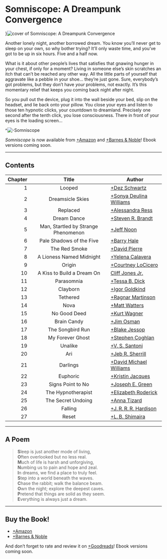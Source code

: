 # Somniscope: A Dreampunk Convergence

}![cover of Somniscope: A Dreampunk Convergence](covers/somniscope)

Another lonely night, another borrowed dream. You know you’ll never get to sleep on your own, so why bother trying? It’ll only waste time, and you’ve got to be up in six hours. Five and a half now.

What is it about other people’s lives that satisfies that gnawing hunger in your chest, if only for a moment? Living in someone else’s skin scratches an itch that can’t be reached any other way. All the little parts of yourself that aggravate like a pebble in your shoe… they’re just gone. Sure, everybody’s got problems, but they don’t have *your* problems, not exactly. It’s this momentary relief that keeps you coming back night after night.

So you pull out the device, plug it into the wall beside your bed, slip on the headset, and lie back onto your pillow. You close your eyes and listen to those ten hypnotic clicks, your countdown to dreamland. Precisely one second after the tenth click, you lose consciousness. There in front of your eyes is the loading screen…

^![-Somniscope](somniscope-title-hard)

*Somniscope* is now available from [+Amazon](https://www.amazon.com/dp/B0CTH2PW42/) and [+Barnes &amp; Noble](https://www.barnesandnoble.com/w/somniscope-cliff-jones-jr/1144751925)!  Ebook versions coming soon.

---

## Contents

Chapter | Title                                | Author
--:     | :-:                                  | ---
1       | Looped                               | [+Dez Schwartz](https://www.dezschwartz.com/)
2       | Dreamsicle Skies                     | [+Sonya Deulina Williams](https://www.sonyadwilliams.com/)
3       | Replaced                             | [+Alessandra Ress](https://fragmentansichten.com/)
4       | Dream Dance                          | [+Steven R. Brandt](https://stevenrbrandt.com/)
5       | Man, Startled by Strange Phenomenon  | [+Jeff Noon](http://jeffnoon.weebly.com/)
6       | Pale Shadows of the Five             | [+Barry Hale](https://www.amazon.com/stores/Barry-Hale/author/B00Q6CAKX8)
7       | The Red Smoke                        | [+David Pierre](https://david-pierre.com/)
8       | A Lioness Named Midnight             | [+Yelena Calavera](https://www.yelenacalavera.co/)
9       | Origin                               | [+Courtney LoCicero](https://www.wattpad.com/user/CocoNichole)
10      | A Kiss to Build a Dream On           | [Cliff Jones Jr.](/writing)
11      | Parasomnia                           | [+Tessa B. Dick](https://www.amazon.com/stores/Tessa-B.-Dick/author/B002BMDCBE)
12      | Clayborn                             | [+Igor Goldkind](https://igorgoldkindpoet.com/)
13      | Tethered                             | [+Ragnar Martinson](https://www.wattpad.com/user/ragnarmartinson)
14      | Nova                                 | [+Matt Watters](https://www.amazon.com/stores/Matt-Watters/author/B089R6571K)
15      | No Good Deed                         | [+Kurt Wagner](https://www.amazon.com/stores/Kurt-Wagner/author/B09N2YQ764)
16      | Brain Candy                          | [+Jim Osman](https://www.facebook.com/MyEmuHasEscaped)
17      | The Songbird Run                     | [+Blake Jessop](https://www.amazon.com/stores/Blake-Jessop/author/B07BB7Z73N)
18      | My Forever Ghost                     | [+Stephen Coghlan](https://scoghlan.com/)
19      | Unalike                              | [+V.&thinsp;S. Santoni](https://www.wattpad.com/user/VSSantoni)
20      | Ari                                  | [+Jeb R. Sherrill](https://www.amazon.com/stores/Jeb-R.-Sherrill/author/B01BXJEVWY)
21      | Darlings                             | [+David Michael Williams](https://david-michael-williams.com/)
22      | Euphoric                             | [+Kristin Jacques](https://www.kristinjacques.com/)
23      | Signs Point to No                    | [+Joseph E. Green](http://www.joegreenjfk.com/)
24      | The Hypnotherapist                   | [+Elizabeth Roderick](http://talesfrompurgatory.com/)
25      | The Secret Undoing                   | [+Anna Tizard](https://www.annatizard.com/)
26      | Falling                              | [+J.&thinsp;R.&thinsp;R.&thinsp;R. Hardison](https://www.jimhardison.com/)
27      | Reset                                | [+L.&thinsp;B. Shimaira](http://www.shimaira.com/)

---

## A Poem

>**S**leep is just another mode of living,<br />
>**O**ften overlooked but no less real.<br />
>**M**uch of life is harsh and unforgiving,<br />
>**N**umbing us to pain and hope and zeal.<br />
>**I**n dreams, we find a place to truly feel.<br />
>**S**tep into a world beneath the waves.<br />
>**C**hase the rabbit; walk the balance beam.<br />
>**O**wn the night; explore the deepest caves.<br />
>**P**retend that things are solid as they seem.<br />
>**E**verything is always just a dream.

---

## Buy the Book!

- [+Amazon](https://www.amazon.com/dp/B0CTH2PW42/)
- [+Barnes &amp; Noble](https://www.barnesandnoble.com/w/somniscope-cliff-jones-jr/1144751925)

And don’t forget to rate and review it on [+Goodreads](https://www.goodreads.com/book/show/206118495-somniscope)! Ebook versions coming soon.
